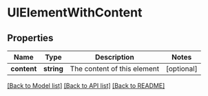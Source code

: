 # UIElementWithContent

## Properties
Name | Type | Description | Notes
------------ | ------------- | ------------- | -------------
**content** | **string** | The content of this element | [optional] 

[[Back to Model list]](../../README.md#documentation-for-models) [[Back to API list]](../../README.md#documentation-for-api-endpoints) [[Back to README]](../../README.md)

